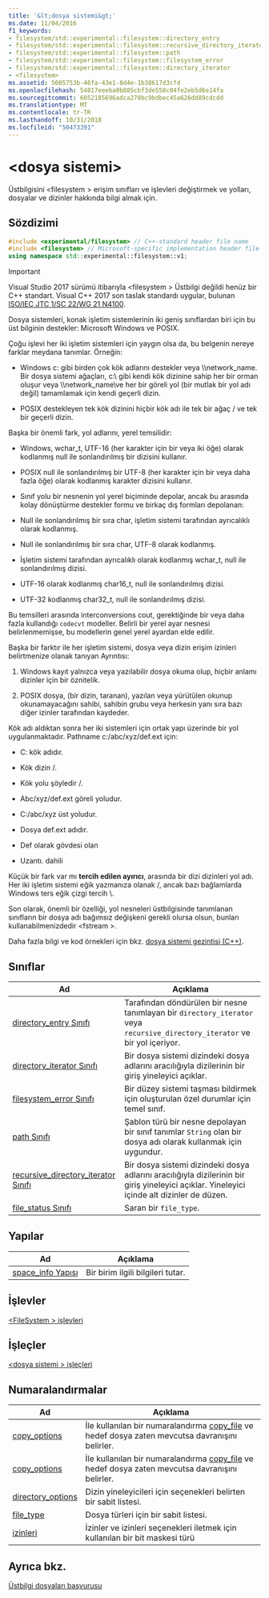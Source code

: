 ```yaml
---
title: '&lt;dosya sistemi&gt;'
ms.date: 11/04/2016
f1_keywords:
- filesystem/std::experimental::filesystem::directory_entry
- filesystem/std::experimental::filesystem::recursive_directory_iterator
- filesystem/std::experimental::filesystem::path
- filesystem/std::experimental::filesystem::filesystem_error
- filesystem/std::experimental::filesystem::directory_iterator
- <filesystem>
ms.assetid: 5005753b-46fa-43e1-8d4e-1b38617d3cfd
ms.openlocfilehash: 54817eeeba0b885cbf3de558c04fe2eb5d6e14fa
ms.sourcegitcommit: 6052185696adca270bc9bdbec45a626dd89cdcdd
ms.translationtype: MT
ms.contentlocale: tr-TR
ms.lasthandoff: 10/31/2018
ms.locfileid: "50473391"
---
```

# <a name="ltfilesystemgt"></a>&lt;dosya sistemi&gt;

Üstbilgisini &lt;filesystem > erişim sınıfları ve işlevleri değiştirmek ve yolları, dosyalar ve dizinler hakkında bilgi almak için.

## <a name="syntax"></a>Sözdizimi

```cpp
#include <experimental/filesystem> // C++-standard header file name
#include <filesystem> // Microsoft-specific implementation header file name
using namespace std::experimental::filesystem::v1;
```

> [!IMPORTANT]
> Visual Studio 2017 sürümü itibarıyla \<filesystem > Üstbilgi değildi henüz bir C++ standart. Visual C++ 2017 son taslak standardı uygular, bulunan [ISO/IEC JTC 1/SC 22/WG 21 N4100](http://www.open-std.org/jtc1/sc22/wg21/docs/papers/2014/n4100.pdf).

Dosya sistemleri, konak işletim sistemlerinin iki geniş sınıflardan biri için bu üst bilginin destekler: Microsoft Windows ve POSIX.

Çoğu işlevi her iki işletim sistemleri için yaygın olsa da, bu belgenin nereye farklar meydana tanımlar. Örneğin:

- Windows c: gibi birden çok kök adlarını destekler veya \\\network_name. Bir dosya sistemi ağaçları, c:\ gibi kendi kök dizinine sahip her bir orman oluşur veya \\\network_name\\ve her bir göreli yol (bir mutlak bir yol adı değil) tamamlamak için kendi geçerli dizin.

- POSIX destekleyen tek kök dizinini hiçbir kök adı ile tek bir ağaç / ve tek bir geçerli dizin.

Başka bir önemli fark, yol adlarını, yerel temsilidir:

- Windows, wchar_t, UTF-16 (her karakter için bir veya iki öğe) olarak kodlanmış null ile sonlandırılmış bir dizisini kullanır.

- POSIX null ile sonlandırılmış bir UTF-8 (her karakter için bir veya daha fazla öğe) olarak kodlanmış karakter dizisini kullanır.

- Sınıf yolu bir nesnenin yol yerel biçiminde depolar, ancak bu arasında kolay dönüştürme destekler formu ve birkaç dış formları depolanan:

- Null ile sonlandırılmış bir sıra char, işletim sistemi tarafından ayrıcalıklı olarak kodlanmış.

- Null ile sonlandırılmış bir sıra char, UTF-8 olarak kodlanmış.

- İşletim sistemi tarafından ayrıcalıklı olarak kodlanmış wchar_t, null ile sonlandırılmış dizisi.

- UTF-16 olarak kodlanmış char16_t, null ile sonlandırılmış dizisi.

- UTF-32 kodlanmış char32_t, null ile sonlandırılmış dizisi.

Bu temsilleri arasında interconversions cout, gerektiğinde bir veya daha fazla kullandığı `codecvt` modeller. Belirli bir yerel ayar nesnesi belirlenmemişse, bu modellerin genel yerel ayardan elde edilir.

Başka bir farktır ile her işletim sistemi, dosya veya dizin erişim izinleri belirtmenize olanak tanıyan Ayrıntısı:

1. Windows kayıt yalnızca veya yazılabilir dosya okuma olup, hiçbir anlamı dizinler için bir öznitelik.

1. POSIX dosya, (bir dizin, taranan), yazılan veya yürütülen okunup okunamayacağını sahibi, sahibin grubu veya herkesin yanı sıra bazı diğer izinler tarafından kaydeder.

Kök adı aldıktan sonra her iki sistemleri için ortak yapı üzerinde bir yol uygulanmaktadır. Pathname c:/abc/xyz/def.ext için:

- C: kök adıdır.

- Kök dizin /.

- Kök yolu şöyledir /.

- Abc/xyz/def.ext göreli yoludur.

- C:/abc/xyz üst yoludur.

- Dosya def.ext adıdır.

- Def olarak gövdesi olan

- Uzantı. dahili

Küçük bir fark var mı **tercih edilen ayırıcı**, arasında bir dizi dizinleri yol adı. Her iki işletim sistemi eğik yazmanıza olanak /, ancak bazı bağlamlarda Windows ters eğik çizgi tercih \\.

Son olarak, önemli bir özelliği, yol nesneleri üstbilgisinde tanımlanan sınıfların bir dosya adı bağımsız değişkeni gerekli olursa olsun, bunları kullanabilmenizdedir \<fstream >.

Daha fazla bilgi ve kod örnekleri için bkz. [dosya sistemi gezintisi (C++)](../standard-library/file-system-navigation.md).

## <a name="classes"></a>Sınıflar

|Ad|Açıklama|
|----------|-----------------|
|[directory_entry Sınıfı](../standard-library/directory-entry-class.md)|Tarafından döndürülen bir nesne tanımlayan bir `directory_iterator` veya `recursive_directory_iterator` ve bir yol içeriyor.|
|[directory_iterator Sınıfı](../standard-library/directory-iterator-class.md)|Bir dosya sistemi dizindeki dosya adlarını aracılığıyla dizilerinin bir giriş yineleyici açıklar.|
|[filesystem_error Sınıfı](../standard-library/filesystem-error-class.md)|Bir düzey sistemi taşması bildirmek için oluşturulan özel durumlar için temel sınıf.|
|[path Sınıfı](../standard-library/path-class.md)|Şablon türü bir nesne depolayan bir sınıf tanımlar `String` olan bir dosya adı olarak kullanmak için uygundur.|
|[recursive_directory_iterator Sınıfı](../standard-library/recursive-directory-iterator-class.md)|Bir dosya sistemi dizindeki dosya adlarını aracılığıyla dizilerinin bir giriş yineleyici açıklar. Yineleyici içinde alt dizinler de düzen.|
|[file_status Sınıfı](../standard-library/file-status-class.md)|Saran bir `file_type`.|

## <a name="structs"></a>Yapılar

|Ad|Açıklama|
|----------|-----------------|
|[space_info Yapısı](../standard-library/space-info-structure.md)|Bir birim ilgili bilgileri tutar.|

## <a name="functions"></a>İşlevler

[\<FileSystem > işlevleri](../standard-library/filesystem-functions.md)

## <a name="operators"></a>İşleçler

[\<dosya sistemi > işleçleri](../standard-library/filesystem-operators.md)

## <a name="enumerations"></a>Numaralandırmalar

|Ad|Açıklama|
|----------|-----------------|
|[copy_options](../standard-library/filesystem-enumerations.md#copy_options)|İle kullanılan bir numaralandırma [copy_file](../standard-library/filesystem-functions.md#copy_file) ve hedef dosya zaten mevcutsa davranışını belirler.|
|[copy_options](../standard-library/filesystem-enumerations.md#copy_options)|İle kullanılan bir numaralandırma [copy_file](../standard-library/filesystem-functions.md#copy_file) ve hedef dosya zaten mevcutsa davranışını belirler.|
|[directory_options](../standard-library/filesystem-enumerations.md#directory_options)|Dizin yineleyicileri için seçenekleri belirten bir sabit listesi.|
|[file_type](../standard-library/filesystem-enumerations.md#file_type)|Dosya türleri için bir sabit listesi.|
|[izinleri](../standard-library/filesystem-enumerations.md#perms)|İzinler ve izinleri seçenekleri iletmek için kullanılan bir bit maskesi türü|

## <a name="see-also"></a>Ayrıca bkz.

[Üstbilgi dosyaları başvurusu](../standard-library/cpp-standard-library-header-files.md)<br/>
